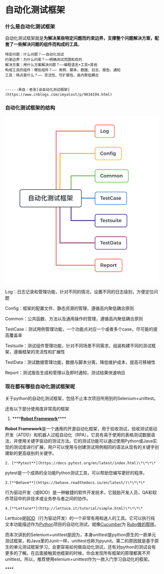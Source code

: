 # 自动化测试框架

### 什么是自动化测试框架

自动化测试框架就是**为解决某些特定问题而约束边界，支撑整个问题解决方案，配套了一些解决问题的组件而构成的工具**。

```text
特定问题：什么问题？——自动化测试
约束边界：为什么约束？——明确测试范围和目的
解决方案：用什么方案解决问题？——编程语言+工具+其他
构成工具的组件：哪些组件？—— 用例、脚本、数据、日志、报告、通知
工具：特点是什么？—— 灵活性、可扩展性、高内聚低耦合
```

                                                                                                                  ------来自：老张[谈自动化测试框架](https://www.cnblogs.com/imyalost/p/9034194.html)

### 自动化测试框架的结构

![&#x81EA;&#x52A8;&#x5316;&#x6D4B;&#x8BD5;&#x6846;&#x67B6;&#x7684;&#x7ED3;&#x6784;](.gitbook/assets/image.png)

Log：日志记录和管理功能，针对不同的情况，设置不同的日志级别，方便定位问题

Config：框架的配置文件、静态资源的管理，遵循高内聚低耦合原则

Common：公共函数、方法以及通用操作的管理，遵循高内聚低耦合原则

TestCase：测试用例管理功能，一个功能点对应一个或者多个case，尽可能的提高覆盖率

Testsuite：测试组件管理功能，针对不同场景不同需求，组装构建不同的测试框架，遵循框架的灵活性和扩展性

TestData：测试数据管理功能，数据与脚本分离，降低维护成本，提高可移植性

Report：测试报告生成和管理以及即时通知，测试结果快速响应

### 现在都有哪些自动化测试框架呢

关于python的自动化测试框架，包括不止本次项目所用到的Selenium+unittest。

还有以下部分使用度非常高的框架

1. \*\*\*\*[**Robot Framework**](https://robotframework.org/)\*\*\*\*

**Robot Framework**是一个通用的开源自动化框架，用于验收测试，验收测试驱动开发（ATDD）和机器人过程自动化（RPA）。它具有易于使用的表格测试数据语法，并使用关键字驱动的测试方法。它的测试功能可以通过使用Python或Java实现的测试库进行扩展，用户可以使用与创建测试用例相同的语法从现有的关键字创建新的更高级别的关键字。

    2. [**Pytest**](https://docs.pytest.org/en/latest/index.html)\*\*\*\*

pytest是一个成熟的全功能Python测试工具，可以帮助您编写更好的程序。

    3.[**Behave**](https://behave.readthedocs.io/en/latest/)\*\*\*\*

行为驱动开发（或BDD）是一种敏捷的软件开发技术，它鼓励开发人员，QA和软件项目中的非技术或业务参与者之间的协作。

    4.[**Lettuce**](http://lettuce.it/tutorial/simple.html)\*\*\*\*

Lerttuce是[BDD](http://en.wikipedia.org/wiki/Behavior_Driven_Development)（行为驱动开发）的一个非常有用和迷人的工具。它可以执行纯文本功能描述作为[Python](http://python.org/)项目的自动化测试，就像[Cucumber](http://cukes.info/)为 [Ruby做的那样](http://ruby-lang.org/)。

而本次讲到的Selenium+unittest是因为，本身unittest是python原生的一款单元测试框架，和Java里的Junit一样，unittest也称为pyunit。第二的原因就是基于原生的单元测试框架学习，会更容易如何做自动化测试，还有对python的测试会有更多的了解。在后面接触其他框架的时候，你会发现所有框架的原理都离不开unittest。所以，推荐使用elenium+unittest作为一款入门学习自动化的框架。

\*\*\*\*

